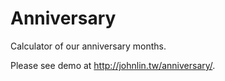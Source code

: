 # Anniversary

Calculator of our anniversary months.

Please see demo at <http://johnlin.tw/anniversary/>.
